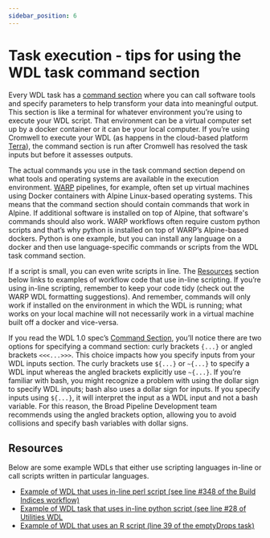 ```yaml
---
sidebar_position: 6
---
```


# Task execution - tips for using the WDL task command section
Every WDL task has a [command section](https://github.com/openwdl/wdl/blob/main/versions/1.0/SPEC.md#command-section) where you can call software tools and specify parameters to help transform your data into meaningful output. This section is like a terminal for whatever environment you’re using to execute your WDL script. That environment can be a virtual computer set up by a docker container or it can be your local computer. If you’re using Cromwell to execute your WDL (as happens in the cloud-based platform [Terra](app.terra.bio)), the command section is run after Cromwell has resolved the task inputs but before it assesses outputs. 

The actual commands you use in the task command section depend on what tools and operating systems are available in the execution environment. [WARP](https://github.com/broadinstitute/warp/tree/master) pipelines, for example, often set up virtual machines using Docker containers with Alpine Linux-based operating systems. This means that the command section should contain commands that work in Alpine. If additional software is installed on top of Alpine, that software's commands should also work. WARP workflows often require custom python scripts and that’s why python is installed on top of WARP’s Alpine-based dockers. Python is one example, but you can install any language on a docker and then use language-specific commands or scripts from the WDL task command section.

If a script is small, you can even write scripts in line. The [Resources](#resources) section below links to examples of workflow code that use in-line scripting. If you’re using in-line scripting, remember to keep your code tidy (check out the WARP WDL formatting suggestions). And remember, commands will only work if installed on the environment in which the WDL is running; what works on your local machine will not necessarily work in a virtual machine built off a docker and vice-versa.  

If you read the WDL 1.0 spec’s [Command Section](https://github.com/openwdl/wdl/blob/main/versions/1.0/SPEC.md#command-section), you’ll notice there are two options for specifying a command section: curly brackets `{...}` or angled brackets `<<<...>>>`. This choice impacts how you specify inputs from your WDL inputs section. The curly brackets use `${...}` or `~{...}` to specify a WDL input whereas the angled brackets explicitly use `~{...}`. If you’re familiar with bash, you might recognize a problem with using the dollar sign to specify WDL inputs; bash also uses a dollar sign for inputs. If you specify inputs using `${...}`, it will interpret the input as a WDL input and not a bash variable. For this reason, the Broad Pipeline Development team recommends using the angled brackets option, allowing you to avoid collisions and specify bash variables with dollar signs.

## Resources
Below are some example WDLs that either use scripting languages in-line or call scripts written in particular languages.

* [Example of WDL that uses in-line perl script (see line #348 of the Build Indices workflow)](https://github.com/broadinstitute/warp/blob/master/pipelines/skylab/build_indices/BuildIndices.wdl)
* [Example of WDL task that uses in-line python script (see line #28 of Utilities WDL](https://github.com/broadinstitute/warp/blob/master/tasks/broad/Utilities.wdl)
* [Example of WDL that uses an R script (line 39 of the emptyDrops task)](https://github.com/broadinstitute/warp/blob/master/tasks/skylab/RunEmptyDrops.wdl)
